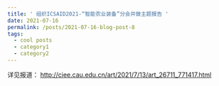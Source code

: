```yaml
---
title: ' 组织ICSAID2021-“智能农业装备”分会并做主题报告 '
date: 2021-07-16
permalink: /posts/2021-07-16-blog-post-8
tags:
  - cool posts
  - category1
  - category2
---
```


详见报道：
http://ciee.cau.edu.cn/art/2021/7/13/art_26711_771417.html
